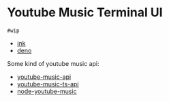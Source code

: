 # Youtube Music Terminal UI

`#wip`

- [ink](https://github.com/vadimdemedes/ink)
- [deno](https://deno.land/)

Some kind of youtube music api:
- [youtube-music-api](https://www.npmjs.com/package/youtube-music-api)
- [youtube-music-ts-api](https://npm.io/package/youtube-music-ts-api)
- [node-youtube-music](https://www.npmjs.com/package/node-youtube-music)